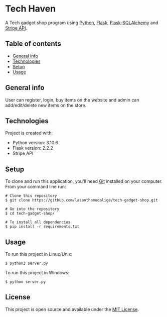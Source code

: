 # Tech Haven

A Tech gadget shop program using [Python](https://www.python.org/), [Flask](https://flask.palletsprojects.com/en/2.2.x/), [Flask-SQLAlchemy](https://flask-sqlalchemy.palletsprojects.com/en/3.0.x/) and [Stripe API](https://stripe.com/payments/checkout).

## Table of contents
* [General info](#general-info)
* [Technologies](#technologies)
* [Setup](#setup)
* [Usage](#usage)

## General info

User can register, login, buy items on the website and admin can add/edit/delete new items on the store.

## Technologies
Project is created with:
* Python version: 3.10.6
* Flask version: 2.2.2
* Stripe API
	
## Setup

To clone and run this application, you'll need [Git](https://git-scm.com) installed on your computer.\
From your command line run:

```
# Clone this repository
$ git clone https://github.com/lasanthamudalige/tech-gadget-shop.git

# Go into the repository
$ cd tech-gadget-shop/

# To install all dependencies
$ pip install -r requirements.txt
```


## Usage

To run this project in Linux/Unix:

```
$ python3 server.py
```

To run this project in Windows:

```
$ python server.py
```

## License 
This project is open source and available under the [MIT License](https://github.com/lasanthamudalige/todo-list/blob/main/LICENSE).

